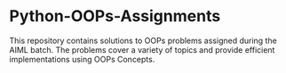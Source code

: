 # Python-OOPs-Assignments

This repository contains solutions to OOPs problems assigned during the AIML batch. 
The problems cover a variety of topics and provide efficient implementations using OOPs Concepts.
